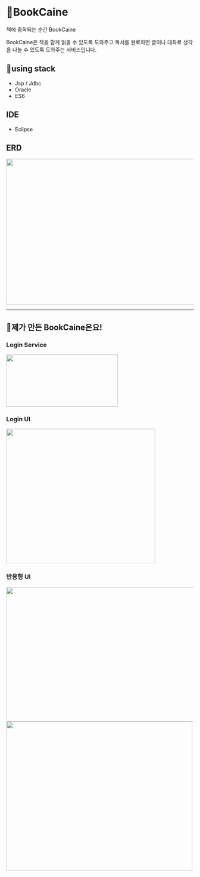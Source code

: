 # 👋BookCaine

책에 중독되는 순간 BookCaine

BookCaine은 책을 함께 읽을 수 있도록 도와주고 
독서를 완료하면 글이나 대화로 생각을 나눌 수 있도록 도와주는 서비스입니다.

## 🌟using stack
- Jsp / Jdbc
- Oracle
- ES6

## IDE
- Eclipse

## ERD

<img src="https://user-images.githubusercontent.com/76443750/128331298-ffa5df4b-9435-4fcd-901d-4b682b172028.png" width="650" height="390">

---
## 👋제가 만든 BookCaine은요!

### Login Service

<img src="https://user-images.githubusercontent.com/76443750/128333147-5b330ad8-33fc-4cc5-af24-a5eb428e5ce2.png" width="300" height="140">

### Login UI

<img src="https://user-images.githubusercontent.com/76443750/128692555-fb7ab9a1-1f80-444e-9bed-f4891f238591.png" width="400" height="360">

### 반응형 UI

<img src="https://user-images.githubusercontent.com/76443750/129435585-32bce567-b9f9-4313-81e2-44127b4e09b3.png" width="630" height="360">

<img src="https://user-images.githubusercontent.com/76443750/129435591-5cc7d478-667e-44f4-a205-1825c4c72a00.png" width="500" height="400">

